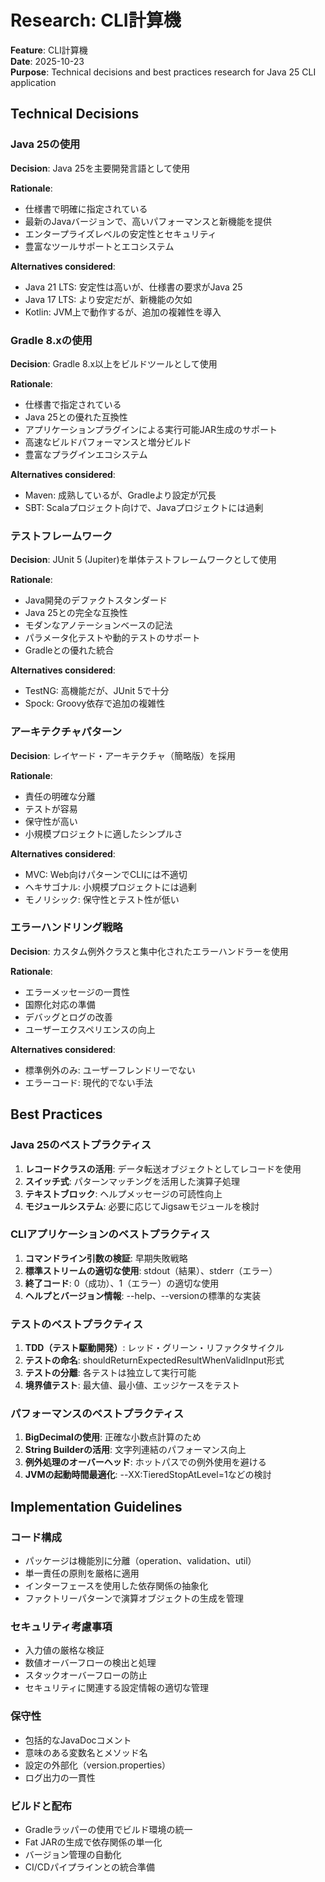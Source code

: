 # Research: CLI計算機

**Feature**: CLI計算機  
**Date**: 2025-10-23  
**Purpose**: Technical decisions and best practices research for Java 25 CLI application

## Technical Decisions

### Java 25の使用

**Decision**: Java 25を主要開発言語として使用

**Rationale**: 
- 仕様書で明確に指定されている
- 最新のJavaバージョンで、高いパフォーマンスと新機能を提供
- エンタープライズレベルの安定性とセキュリティ
- 豊富なツールサポートとエコシステム

**Alternatives considered**: 
- Java 21 LTS: 安定性は高いが、仕様書の要求がJava 25
- Java 17 LTS: より安定だが、新機能の欠如
- Kotlin: JVM上で動作するが、追加の複雑性を導入

### Gradle 8.xの使用

**Decision**: Gradle 8.x以上をビルドツールとして使用

**Rationale**:
- 仕様書で指定されている
- Java 25との優れた互換性
- アプリケーションプラグインによる実行可能JAR生成のサポート
- 高速なビルドパフォーマンスと増分ビルド
- 豊富なプラグインエコシステム

**Alternatives considered**:
- Maven: 成熟しているが、Gradleより設定が冗長
- SBT: Scalaプロジェクト向けで、Javaプロジェクトには過剰

### テストフレームワーク

**Decision**: JUnit 5 (Jupiter)を単体テストフレームワークとして使用

**Rationale**:
- Java開発のデファクトスタンダード
- Java 25との完全な互換性
- モダンなアノテーションベースの記法
- パラメータ化テストや動的テストのサポート
- Gradleとの優れた統合

**Alternatives considered**:
- TestNG: 高機能だが、JUnit 5で十分
- Spock: Groovy依存で追加の複雑性

### アーキテクチャパターン

**Decision**: レイヤード・アーキテクチャ（簡略版）を採用

**Rationale**:
- 責任の明確な分離
- テストが容易
- 保守性が高い
- 小規模プロジェクトに適したシンプルさ

**Alternatives considered**:
- MVC: Web向けパターンでCLIには不適切
- ヘキサゴナル: 小規模プロジェクトには過剰
- モノリシック: 保守性とテスト性が低い

### エラーハンドリング戦略

**Decision**: カスタム例外クラスと集中化されたエラーハンドラーを使用

**Rationale**:
- エラーメッセージの一貫性
- 国際化対応の準備
- デバッグとログの改善
- ユーザーエクスペリエンスの向上

**Alternatives considered**:
- 標準例外のみ: ユーザーフレンドリーでない
- エラーコード: 現代的でない手法

## Best Practices

### Java 25のベストプラクティス

1. **レコードクラスの活用**: データ転送オブジェクトとしてレコードを使用
2. **スイッチ式**: パターンマッチングを活用した演算子処理
3. **テキストブロック**: ヘルプメッセージの可読性向上
4. **モジュールシステム**: 必要に応じてJigsawモジュールを検討

### CLIアプリケーションのベストプラクティス

1. **コマンドライン引数の検証**: 早期失敗戦略
2. **標準ストリームの適切な使用**: stdout（結果）、stderr（エラー）
3. **終了コード**: 0（成功）、1（エラー）の適切な使用
4. **ヘルプとバージョン情報**: --help、--versionの標準的な実装

### テストのベストプラクティス

1. **TDD（テスト駆動開発）**: レッド・グリーン・リファクタサイクル
2. **テストの命名**: shouldReturnExpectedResultWhenValidInput形式
3. **テストの分離**: 各テストは独立して実行可能
4. **境界値テスト**: 最大値、最小値、エッジケースをテスト

### パフォーマンスのベストプラクティス

1. **BigDecimalの使用**: 正確な小数点計算のため
2. **String Builderの活用**: 文字列連結のパフォーマンス向上
3. **例外処理のオーバーヘッド**: ホットパスでの例外使用を避ける
4. **JVMの起動時間最適化**: --XX:TieredStopAtLevel=1などの検討

## Implementation Guidelines

### コード構成

- パッケージは機能別に分離（operation、validation、util）
- 単一責任の原則を厳格に適用
- インターフェースを使用した依存関係の抽象化
- ファクトリーパターンで演算オブジェクトの生成を管理

### セキュリティ考慮事項

- 入力値の厳格な検証
- 数値オーバーフローの検出と処理
- スタックオーバーフローの防止
- セキュリティに関連する設定情報の適切な管理

### 保守性

- 包括的なJavaDocコメント
- 意味のある変数名とメソッド名
- 設定の外部化（version.properties）
- ログ出力の一貫性

### ビルドと配布

- Gradleラッパーの使用でビルド環境の統一
- Fat JARの生成で依存関係の単一化
- バージョン管理の自動化
- CI/CDパイプラインとの統合準備
